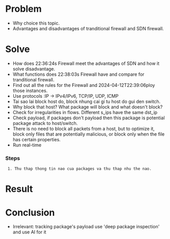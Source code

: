 # Problem
* Why choice this topic.
* Advantages and disadvantages of tranditional firewall and SDN firewall.
# Solve
<!-- * Cac hinh thuc tinh cong: DoS, DDoS, **Scan port**,... -->
* How does 22:36:24s Firewall meet the advantages of SDN and how it solve disadvantage.
* What functions does 22:38:03s Firewall have and compare for tranditional firewall.
* Find out all the rules for the Firewall and 2024-04-12T22:39:06ploy those instances.
* Use protocols :IP -> IPv4/IPv6, TCP/IP, UDP, ICMP
* Tai sao lai block host do, block nhung cai gi tu host do gui den switch.
* Why block that host? What package will block and what doesn't block?
* Check for irregularities in flows. Different s\_ips have the same dst\_ip
* Check payload, if packages don't payload then this package is potential package attack to host/switch.
* There is no need to block all packets from a host, but to optimize it, block only files that are potentially malicious, or block only when the file has certain properties.
* Run real-time
### Steps
```
 1. Thu thap thong tin nao cua packages va thu thap nhu the nao.
```
# Result
# Conclusion
* Irrelevant: tracking package's payload use 'deep package inspection' and use AI for it

